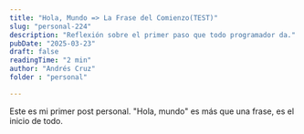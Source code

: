```yaml
---
title: "Hola, Mundo => La Frase del Comienzo(TEST)"
slug: "personal-224"
description: "Reflexión sobre el primer paso que todo programador da."
pubDate: "2025-03-23"
draft: false
readingTime: "2 min"
author: "Andrés Cruz"
folder : "personal"

---
```


Este es mi primer post personal. "Hola, mundo" es más que una frase, es el inicio de todo.
